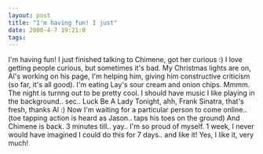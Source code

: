 ```yaml
---
layout: post
title: "I'm having fun! I just"
date: 2000-4-7 19:21:0
tags: 
---
```


I'm having fun! I just finished talking to Chimene, got her curious :) I love getting people curious, but sometimes it's bad. My Christmas lights are on, Al's working on his page, I'm helping him, giving him constructive criticism (so far, it's all good). I'm eating Lay's sour cream and onion chips. Mmmm. The night is turnng out to be pretty cool. I should have music I like playing in the background.. sec.. Luck Be A Lady Tonight, ahh, Frank Sinatra, that's fresh, thanks Al :) Now I'm waiting for a particular person to come online.. (toe tapping action is heard as Jason.. taps his toes on the ground) And Chimene is back. 3 minutes till.. yay.. I'm so proud of myself. 1 week, I never would have imagined I could do this for 7 days.. and like it! Yes, I like it, very much!

